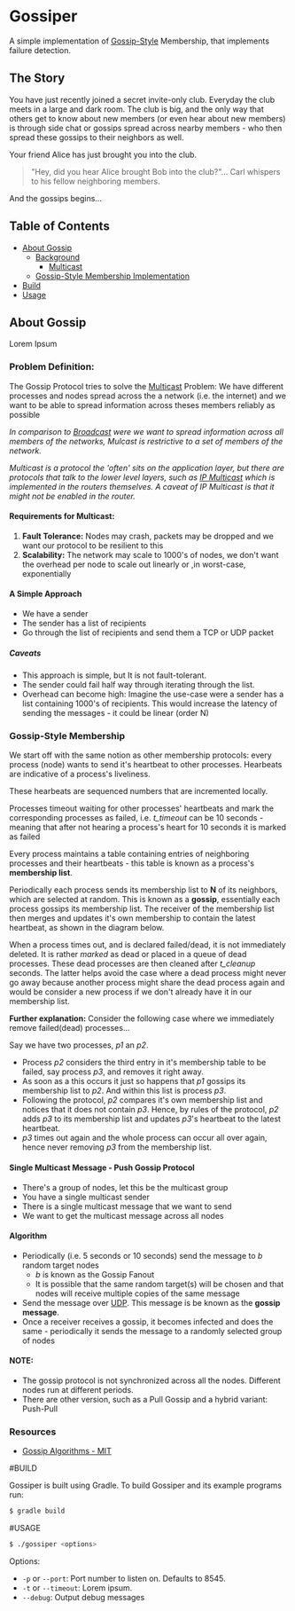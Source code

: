 # Gossiper
A simple implementation of [Gossip-Style](https://en.wikipedia.org/wiki/Gossip_protocol) Membership, that implements 
failure detection.

## The Story
You have just recently joined a secret invite-only club. Everyday the club meets in a large and dark room. 
The club is big, and the only way that others get to know about new members (or even hear about new members) is through 
side chat or gossips spread across nearby members - who then spread these gossips to their neighbors as well. 

Your friend Alice has just brought you into the club.

> "Hey, did you hear Alice brought Bob into the club?"... Carl whispers to his fellow neighboring members. 

And the gossips begins...

## Table of Contents

- [About Gossip](#about-gossip)
    - [Background](#background)
        - [Multicast](#multicast)
    - [Gossip-Style Membership Implementation](#)
- [Build](#build)
- [Usage](#usage)

## About Gossip
Lorem Ipsum

### Problem Definition:
The Gossip Protocol tries to solve the [Multicast](https://en.wikipedia.org/wiki/Multicast) Problem: We have different 
processes and nodes spread across the a network (i.e. the internet) and we want to be able to spread information across 
theses members reliably as possible

*In comparison to [Broadcast](https://en.wikipedia.org/wiki/Broadcasting) were we want to spread information across all 
members of the networks, Mulcast is restrictive to a set of members of the network.*

*Multicast is a protocol the 'often' sits on the application layer, but there are protocols that talk to the lower level
layers, such as [IP Multicast](https://en.wikipedia.org/wiki/IP_multicast) which is implemented in the routers themselves. A caveat of IP Multicast is that it might
not be enabled in the router.*

#### Requirements for Multicast:

1. **Fault Tolerance:** Nodes may crash, packets may be dropped and we want our protocol to be resilient to this
2. **Scalability:** The network may scale to 1000's of nodes, we don't want the overhead per node to scale out linearly 
or ,in worst-case, exponentially

#### A Simple Approach

- We have a sender
- The sender has a list of recipients
- Go through the list of recipients and send them a TCP or UDP packet

##### Caveats
- This approach is simple, but It is not fault-tolerant. 
- The sender could fail half way through iterating through the list.
- Overhead can become high: Imagine the use-case were a sender has a list containing 1000's of recipients. This would increase
the latency of sending the messages - it could be linear (order N)

### Gossip-Style Membership

We start off with the same notion as other membership protocols: every process (node) wants to send it's heartbeat to other 
processes. Hearbeats are indicative of a process's liveliness. 

These hearbeats are sequenced numbers that are incremented locally. 

Processes timeout waiting for other processes' heartbeats and mark the corresponding processes as failed, 
i.e. *t_timeout* can be 10 seconds - meaning that after not hearing a process's heart for 10 seconds it is marked as failed

Every process maintains a table containing entries of neighboring processes and their heartbeats - this table is known as
a process's **membership list**. 

Periodically each process sends its membership list to **N** of its neighbors, which are selected at random. 
This is known as a **gossip**, essentially each process gossips its membership list. The receiver of the membership list 
then merges and updates it's own membership to contain the latest heartbeat, as shown in the diagram below.

When a process times out, and is declared failed/dead, it is not immediately deleted. It is rather *marked* as dead or 
placed in a queue of dead processes. These dead processes are then cleaned after *t_cleanup* seconds. 
The latter helps avoid the case where a dead process might never go away because another process might share the dead
process again and would be consider a new process if we don't already have it in our membership list.
 
 **Further explanation:**
Consider the following case where we immediately remove failed(dead) processes...

Say we have two processes, *p1* an *p2*. 

- Process *p2* considers the third entry in it's membership table to be failed, say process *p3*, and removes it right away. 
- As soon as a this occurs it just so happens that *p1* gossips its membership list to *p2*. And within this list is process *p3*.
- Following the protocol, *p2* compares it's own membership list and notices that it does not contain *p3*. Hence,
 by rules of the protocol, *p2* adds *p3* to its membership list and updates *p3*'s  heartbeat to the latest heartbeat.
- *p3* times out again and the whole process can occur all over again, hence never removing *p3* from the membership list.

#### Single Multicast Message - Push Gossip Protocol

- There's a group of nodes, let this be the multicast group
- You have a single multicast sender
- There is a single multicast message that we want to send
- We want to get the multicast message across all nodes

#### Algorithm
- Periodically (i.e. 5 seconds or 10 seconds) send the message to *b* random target nodes
    - *b* is known as the Gossip Fanout 
    - It is possible that the same random target(s) will be chosen and that nodes will receive multiple copies of the same message
- Send the message over [UDP](https://en.wikipedia.org/wiki/User_Datagram_Protocol). This message is be known as the **gossip message**. 
- Once a receiver receives a gossip, it becomes infected and does the same - periodically it sends
the message to a randomly selected group of nodes

#### NOTE:
- The gossip protocol is not synchronized across all the nodes. Different nodes run at different periods.
- There are other version, such as a Pull Gossip and a hybrid variant: Push-Pull

### Resources

- [Gossip Algorithms - MIT](http://web.mit.edu/devavrat/www/GossipBook.pdf)

#BUILD

Gossiper is built using Gradle. To build Gossiper and its example programs run:

```Bash
$ gradle build
```

#USAGE

```Bash
$ ./gossiper <options>
```

Options:

* `-p` or `--port`: Port number to listen on. Defaults to 8545.
* `-t` or `--timeout`: Lorem ipsum.
* `--debug`: Output debug messages
